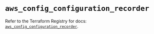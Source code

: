 # `aws_config_configuration_recorder`

Refer to the Terraform Registry for docs: [`aws_config_configuration_recorder`](https://registry.terraform.io/providers/hashicorp/aws/5.86.0/docs/resources/config_configuration_recorder).
